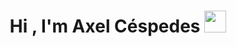 <h1 align="center">Hi , I'm Axel Céspedes <img src="https://media.giphy.com/media/hvRJCLFzcasrR4ia7z/giphy.gif" width="35"></h1>

